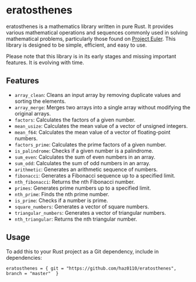 # eratosthenes

eratosthenes is a mathematics library written in pure Rust. It provides various mathematical operations and sequences commonly used in solving mathematical problems, particularly those found on [Project Euler](https://projecteuler.net/). This library is designed to be simple, efficient, and easy to use.

Please note that this library is in its early stages and missing important features. It is evolving with time.

## Features

- `array_clean`: Cleans an input array by removing duplicate values and sorting the elements.
- `array_merge`: Merges two arrays into a single array without modifying the original arrays.
- `factors`: Calculates the factors of a given number.
- `mean_usize`: Calculates the mean value of a vector of unsigned integers.
- `mean_f64`: Calculates the mean value of a vector of floating-point numbers.
- `factors_prime`: Calculates the prime factors of a given number.
- `is_palindrome`: Checks if a given number is a palindrome.
- `sum_even`: Calculates the sum of even numbers in an array.
- `sum_odd`: Calculates the sum of odd numbers in an array.
- `arithmetic`: Generates an arithmetic sequence of numbers.
- `fibonacci`: Generates a Fibonacci sequence up to a specified limit.
- `nth_fibonacci`: Returns the nth Fibonacci number.
- `primes`: Generates prime numbers up to a specified limit.
- `nth_prime`: Finds the nth prime number.
- `is_prime`: Checks if a number is prime.
- `square_numbers`: Generates a vector of square numbers.
- `triangular_numbers`: Generates a vector of triangular numbers.
- `nth_triangular`: Returns the nth triangular number.

## Usage

To add this to your Rust project as a Git dependency, include in dependencies:
```
eratosthenes = { git = "https://github.com/haz0110/eratosthenes", branch = "master"  }
```
